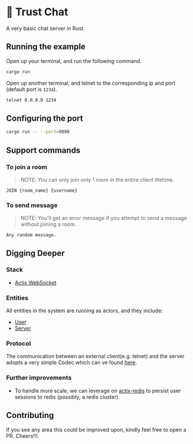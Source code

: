 # 🔑 Trust Chat

A very basic chat server in Rust.

## Running the example

Open up your terminal, and run the following command.

```bash
cargo run
```

Open up another terminal, and telnet to the corresponding ip and port (default port is `1234`).

```bash
telnet 0.0.0.0 1234
```

## Configuring the port

```bash
cargo run -- --port=9090
```

## Support commands

### To join a room

> NOTE: You can only join only 1 room in the entire client lifetime.

```
JOIN {room_name} {username}
```

### To send message

> NOTE: You'll get an error message if you attempt to send a message without joining a room.

```
Any random message.
```

## Digging Deeper

### Stack

- [Actix WebSocket](https://actix.rs/docs/websockets)

### Entities

All entities in the system are running as actors, and they include:

- [User](./src/trust/user/mod.rs)
- [Server](./src/trust/server/mod.rs)

### Protocol

The communication between an external client(e.g. telnet) and the server adopts a very simple Codec which can ve found [here](./src/trust/codec.rs).

### Further improvements

- To handle more scale, we can leverage on [actix-redis](https://github.com/actix/actix-extras/tree/master/actix-redis) to persist user sessions to redis (possibly, a redis cluster).

## Contributing

If you see any area this could be improved upon, kindly feel free to open a PR. Cheers!!!.
